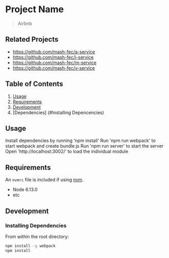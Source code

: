 # Project Name

> Airbnb

## Related Projects

  - https://github.com/mash-fec/a-service
  - https://github.com/mash-fec/j-service
  - https://github.com/mash-fec/m-service
  - https://github.com/mash-fec/v-service

## Table of Contents

1. [Usage](#Usage)
2. [Requirements](#Requirements)
3. [Development](#Development)
4. [Dependencies] (#Installing Depencencies)

## Usage

Install dependencies by running 'npm install'
Run 'npm run webpack' to start webpack and create bundle.js
Run 'npm run server' to start the server
Open 'http://localhost:3002/' to load the individual module

## Requirements

An `nvmrc` file is included if using [nvm](https://github.com/creationix/nvm).

- Node 6.13.0
- etc

## Development

### Installing Dependencies

From within the root directory:

```sh
npm install -g webpack
npm install
```